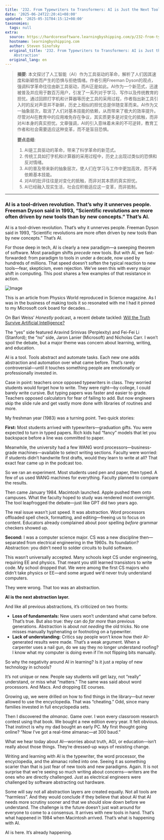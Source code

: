 ```yaml
---
title: '232. From Typewriters to Transformers: AI is Just the Next Tools Abstraction'
date: '2025-06-24T22:20:41+08:00'
updated: '2025-05-31T04:15:12+08:00'
taxonomies:
  tags: null
extra:
  source: https://hardcoresoftware.learningbyshipping.com/p/232-from-typewriters-to-transformers
  hostname: learningbyshipping.com
  author: Steven Sinofsky
  original_title: '232. From Typewriters to Transformers: AI is Just the Next Tools
    Abstraction'
  original_lang: en
---
```


> **摘要**:
>  本文探讨了人工智能（AI）作为工具驱动的革命，解析了人们因其速度和新颖性而产生的恐惧与拒绝情绪。作者引用Freeman Dyson的观点，强调科学革命往往由新工具驱动，而AI正是如此。AI作为一个新范式，迅速被普及并应用于数百万用户，引发了一系列对于学习、写作以及传统教育的担忧。通过回顾打字机和计算器等历史工具的采用过程，作者指出新工具引入时的反对声音并不新鲜，历史上相似的担忧总是伴随变革而来。AI作为又一抽象层次，取消了人们对基本技能的依赖，从而带来了极大的效率提升。尽管对AI在教育中的应用难免存在争议，其实质更多是对变化的抵触，而非对AI本身的真实担忧。文章强调，AI的引入意味着未来的不可逆转，教育工作者和社会需要适应这种变革，而不是盲目恐惧。
> 
>  **要点总结**:
>  1. AI是工具驱动的革命，带来了科学革命的新范式。
>  2. 传统工具如打字机和计算器的采用过程中，历史上出现过类似的恐惧和反对情绪。
>  3. AI的普及带来新的抽象层次，使人们在学习与工作中更加高效，而不再依赖基本技能。
>  4. 对AI的批评往往是对变化的抵触，而非对其本质的真实担忧。
>  5. AI已经融入现实生活，社会应积极适应这一变革，而非抵制。

---


### AI is a tool-driven revolution. That’s why it unnerves people. Freeman Dyson said in 1993, “Scientific revolutions are more often driven by new tools than by new concepts.” That’s AI.

AI is a tool-driven revolution. That’s why it unnerves people. Freeman Dyson said in 1993, “Scientific revolutions are more often driven by new tools than by new concepts.” That’s AI.

For those deep in tech, AI is clearly a new paradigm—a sweeping theorem of software. Most paradigm shifts *precede* new tools. But with AI, we fast-forwarded: from paradigm to tools in under a decade, now used by hundreds of millions. That speed doesn’t soften the typical reaction to new tools—fear, skepticism, even rejection. We’ve seen this with every major shift in computing. This post shares a few examples of that resistance in action.

![Image](https://substackcdn.com/image/fetch/$s_!vYLM!)

This is an article from Physics World reproduced in Science magazine. As I was in the business of making tools it so resonated with me I had it pinned to my Microsoft cork board for decades....

On Bari Weiss’ *Honestly* podcast, a recent debate tackled: [Will the Truth Survive Artificial Intelligence?](https://podcasts.apple.com/us/podcast/honestly-with-bari-weiss/id1570872415?i=1000709403982)

The “yes” side featured Aravind Srinivas (Perplexity) and Fei-Fei Li (Stanford); the “no” side, Jaron Lanier (Microsoft) and Nicholas Carr. I won’t spoil the debate, but a major theme was concern about learning, writing, and education.

AI is a tool. Tools abstract and automate tasks. Each new one adds abstraction and automation over what came before. That’s rarely controversial—until it touches something people are emotionally or professionally invested in.

Case in point: teachers once opposed typewriters in class. They worried students would forget how to write. They were right—by college, I could barely write cursive. But typing papers was faster and easier to grade. Teachers opposed calculators for fear of failing to add. But now engineers skip the slide rule and get vastly more done with libraries of routines and more.

My freshman year (1983) was a turning point. Two quick stories:

**First:** Most students arrived with typewriters—graduation gifts. You were expected to turn in typed papers. Rich kids had “fancy” models that let you backspace before a line was committed to paper.

Meanwhile, the university had a few WANG word processors—business-grade machines—available to select writing sections. Faculty were worried: if students didn’t handwrite first drafts, would they learn to write at all? That exact fear came up in the podcast too.

So we ran an experiment. Most students used pen and paper, then typed. A few of us used WANG machines for everything. Faculty planned to compare the results.

Then came January 1984. Macintosh launched. Apple pushed them onto campuses. What the faculty hoped to study was rendered moot overnight. The tool leapfrogged the debate—just like GPT did two years ago.

The real issue wasn’t just speed. It was abstraction. Word processors offloaded spell check, formatting, and editing—freeing us to focus on content. Educators already complained about poor spelling *before* grammar checkers showed up.

**Second:** I was a computer science major. CS was a new discipline then—separated from electrical engineering in the 1960s. Its foundation? Abstraction: you didn’t need to solder circuits to build software.

This wasn’t universally accepted. Many schools kept CS under engineering, requiring EE and physics. That meant you still learned transistors to write code. My school dropped that. We were among the first CS majors who didn’t take physics or EE—and some argued we’d never truly understand computers.

They were wrong. That too was an abstraction.

**AI is the next abstraction layer.**

And like all previous abstractions, it’s criticized on two fronts:

- **Loss of fundamentals:** New users won’t understand what came before. That’s true. But also true: they can do *far more* than previous generations. Abstraction is about *not needing* the old tricks. No one misses manually hyphenating or footnoting on a typewriter.
- **Lack of understanding:** Critics say people won’t know how their AI-generated results were made. That’s a weak argument. When a carpenter uses a nail gun, do we say they no longer understand roofing? I know what my computer is doing even if I’m not flipping bits manually.

So why the negativity around AI in learning? Is it just a replay of new technology in schools?

It’s not unique or new. People say students will get lazy, not “really” understand, or miss what “matters.” The same was said about word processors. And Macs. And dropping EE courses.

Growing up, we were drilled on how to find things in the library—but never allowed to use the encyclopedia. That was “cheating.” Odd, since many families invested in full encyclopedia sets.

Then I discovered the *almanac*. Game over. I won every classroom research contest using that book. We bought a new edition every year. It felt obvious. That instinct is why my dad bought an early PC. My first thought going online? “Now I’ve got a real-time almanac—at 300 baud.”

What we hear today about AI—worries about truth, AGI, or education—isn’t really about those things. They’re dressed-up ways of resisting change.

Writing and learning with AI is the typewriter, the word processor, the encyclopedia, and the almanac rolled into one. Seeing it as something scarier than that is just fear of new tools and new paradigms. Again. It is not surprise that we're seeing so much writing about concerns—writers are the ones who are directly challenged. Just as electrical engineers were challenged by software abstracting out hardware.

Some will say not all abstraction layers are created equally. Not all tools are “harmless”. And they would conclude if they believe that about AI that AI needs more scrutiny sooner and that we should slow down before we understand. The challenge is the future doesn’t just wait around for everyone to come to a consensus. It arrives with new tools in hand. That’s what happened in 1984 when Macintosh arrived. That’s what is happening with AI.

AI is here. It’s already happening.